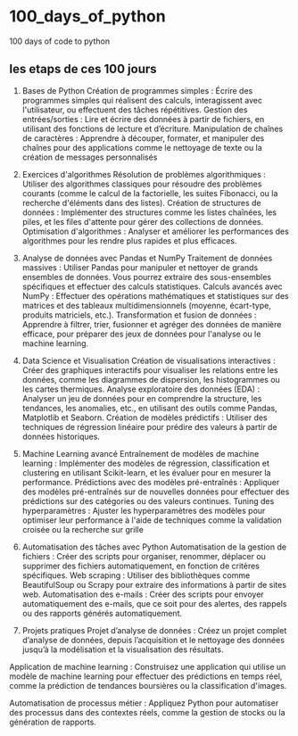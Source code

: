 # 100_days_of_python
100 days of code to python

## les etaps de ces 100 jours

1. Bases de Python
Création de programmes simples : Écrire des programmes simples qui réalisent des calculs, interagissent avec l'utilisateur, ou effectuent des tâches répétitives.
Gestion des entrées/sorties : Lire et écrire des données à partir de fichiers, en utilisant des fonctions de lecture et d’écriture.
Manipulation de chaînes de caractères : Apprendre à découper, formater, et manipuler des chaînes pour des applications comme le nettoyage de texte ou la création de messages personnalisés



2. Exercices d'algorithmes
Résolution de problèmes algorithmiques : Utiliser des algorithmes classiques pour résoudre des problèmes courants (comme le calcul de la factorielle, les suites Fibonacci, ou la recherche d'éléments dans des listes).
Création de structures de données : Implémenter des structures comme les listes chaînées, les piles, et les files d'attente pour gérer des collections de données.
Optimisation d'algorithmes : Analyser et améliorer les performances des algorithmes pour les rendre plus rapides et plus efficaces.


3. Analyse de données avec Pandas et NumPy
Traitement de données massives : Utiliser Pandas pour manipuler et nettoyer de grands ensembles de données. Vous pourrez extraire des sous-ensembles spécifiques et effectuer des calculs statistiques.
Calculs avancés avec NumPy : Effectuer des opérations mathématiques et statistiques sur des matrices et des tableaux multidimensionnels (moyenne, écart-type, produits matriciels, etc.).
Transformation et fusion de données : Apprendre à filtrer, trier, fusionner et agréger des données de manière efficace, pour préparer des jeux de données pour l'analyse ou le machine learning.


4. Data Science et Visualisation
Création de visualisations interactives : Créer des graphiques interactifs pour visualiser les relations entre les données, comme les diagrammes de dispersion, les histogrammes ou les cartes thermiques.
Analyse exploratoire des données (EDA) : Analyser un jeu de données pour en comprendre la structure, les tendances, les anomalies, etc., en utilisant des outils comme Pandas, Matplotlib et Seaborn.
Création de modèles prédictifs : Utiliser des techniques de régression linéaire pour prédire des valeurs à partir de données historiques.


5. Machine Learning avancé
Entraînement de modèles de machine learning : Implémenter des modèles de régression, classification et clustering en utilisant Scikit-learn, et les évaluer pour en mesurer la performance.
Prédictions avec des modèles pré-entraînés : Appliquer des modèles pré-entraînés sur de nouvelles données pour effectuer des prédictions sur des catégories ou des valeurs continues.
Tuning des hyperparamètres : Ajuster les hyperparamètres des modèles pour optimiser leur performance à l'aide de techniques comme la validation croisée ou la recherche sur grille


6. Automatisation des tâches avec Python
Automatisation de la gestion de fichiers : Créer des scripts pour organiser, renommer, déplacer ou supprimer des fichiers automatiquement, en fonction de critères spécifiques.
Web scraping : Utiliser des bibliothèques comme BeautifulSoup ou Scrapy pour extraire des informations à partir de sites web.
Automatisation des e-mails : Créer des scripts pour envoyer automatiquement des e-mails, que ce soit pour des alertes, des rappels ou des rapports générés automatiquement.

7. Projets pratiques
Projet d’analyse de données : Créez un projet complet d’analyse de données, depuis l’acquisition et le nettoyage des données jusqu’à la modélisation et la visualisation des résultats.

Application de machine learning : Construisez une application qui utilise un modèle de machine learning pour effectuer des prédictions en temps réel, comme la prédiction de tendances boursières ou la classification d'images.

Automatisation de processus métier : Appliquez Python pour automatiser des processus dans des contextes réels, comme la gestion de stocks ou la génération de rapports.
